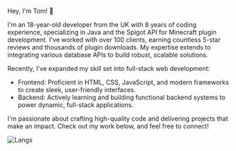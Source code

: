 Hey, I'm Tom! 👋

I'm an 18-year-old developer from the UK with 8 years of coding experience, specializing in Java and the Spigot API for Minecraft plugin development. I've worked with over 100 clients, earning countless 5-star reviews and thousands of plugin downloads. My expertise extends to integrating various database APIs to build robust, scalable solutions.

Recently, I've expanded my skill set into full-stack web development:
- Frontend: Proficient in HTML, CSS, JavaScript, and modern frameworks to create sleek, user-friendly interfaces.
- Backend: Actively learning and building functional backend systems to power dynamic, full-stack applications.

I'm passionate about crafting high-quality code and delivering projects that make an impact. Check out my work below, and feel free to connect!

![Langs](https://github-readme-stats.vercel.app/api/top-langs/?username=tom125813&layout=compact&theme=dark)  
